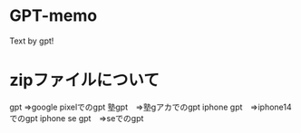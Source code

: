 # GPT-memo
Text by gpt!

# zipファイルについて
gpt ⇒google pixelでのgpt
塾gpt　⇒塾gアカでのgpt
iphone gpt　⇒iphone14でのgpt
iphone se gpt　⇒seでのgpt
